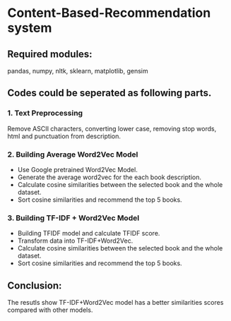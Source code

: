 # Content-Based-Recommendation system

## Required modules:
 pandas, numpy, nltk, sklearn, matplotlib, gensim 

## Codes could be seperated as following parts.

### 1. Text Preprocessing
Remove ASCII characters, converting lower case, removing stop words, html and punctuation from description.

### 2. Building Average Word2Vec Model

 - Use Google pretrained Word2Vec Model. 
 - Generate the average word2vec for the each book description.
 - Calculate cosine similarities between the selected book and the whole dataset.
 - Sort cosine similarities and recommend the top 5 books.

### 3. Building TF-IDF + Word2Vec Model

 - Building TFIDF model and calculate TFIDF score.
 - Transform data into TF-IDF+Word2Vec.
 - Calculate cosine similarities between the selected book and the whole dataset.
 - Sort cosine similarities and recommend the top 5 books.

## Conclusion:
 The resutls show TF-IDF+Word2Vec model has a better similarities scores compared with other models.



